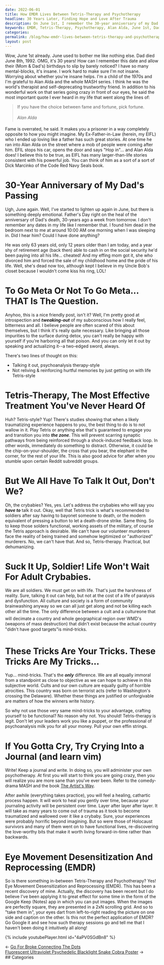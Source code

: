 ```yaml
---
date: 2022-06-01
title: How EMDR Lives Between Tetris-Therapy and Psychotherapy
headline: 30 Years Later, Finding Hope and Love After Trauma
description: On June 1st, I remember the 30-year anniversary of my Dad's death, and reflect on Alan Alda's quote that fame is overrated. I have found ways to cope with trauma and process my emotions, such as writing in a journal, using Tetris-therapy, and EMDR. Through it all, I have re-discovered the love-worthy bits of life that make it worth living.
keywords: EMDR, Tetris-Therapy, Psychotherapy, Alan Alda, June 1st, Dad's death, Fame, Trauma, Mind-tricks, Self-therapy, Functional, Journal, Re-discover, Love-worthy, Life
categories: 
permalink: /blog/how-emdr-lives-between-tetris-therapy-and-psychotherapy/
layout: post
---
```



Wow, June 1st already. June used to bother me like nothing else. Dad died June
8th, 1992. OMG, it's 30 years! How can I remember this date and allow their
(Mom & Dad's) birthdays to slip by barely noticed? I have so many
mental-blocks, it's insane. I work hard to make sure I'm not insane. Worrying
about whether you're insane helps. I'm a child of the 1970s and I'm grateful to
Alan Alda and the whole MASH series. I think he was the world's therapist and
self-deprecating trustworthy friend. In addition to his wonderful work on that
series going crazy in front of our eyes, he said the most important quote I
ever heard in my life that went along the lines of:

> If you have the choice between fame and fortune, pick fortune. <br />
> <br />
> <cite>&#151;Alan Alda</cite><br />

Fame is overrated, he said. It makes you a prisoner in a way completely
opposite to how you might imagine. My Ex-Father-in-Law (herein, my EIFL) who I
ended up loving like a father has such great stories. At one time he ran into
Alan Alda on the street where a mob of people were coming after him. EFIL stops
his car, opens the door and says "Hop in"... and Alan Alda does! I believe this
to be true, as EIFL has many larger-than-life stories consistent with his
powerful job. You can think of him as a sort of a sort of Dick Marcinko of the
Code Red Navy Seals book.

# 30-Year Anniversary of My Dad's Passing

Ugh, June again. Well, I've started to lighten up again in June, but there is
something deeply emotional. Father's Day right on the heal of the anniversary
of Dad's death, 30-years ago a week from tomorrow. I don't remember any dates
in my life like I remember that. I found him dead in the bedroom next to me at
around 10:00 AM one morning when I was sleeping in. Did I hear him? Could I
have done anything?

He was only 63 years old, only 12 years older than I am today, and a year shy
of retirement age (back then) able to cash in on the social security he'd been
paying into all his life... cheated! And my effing mom got it, she who divorced
him and forced the sale of my childhood home and the pride of his life. Well,
she's dead now too, although kept I believe in my Uncle Bob's closet because I
wouldn't come kiss his ring, LOL!

# To Go Meta Or Not To Go Meta... THAT Is The Question.

Anyhoo, this is a nice friendly post, isn't it? Well, I'm pretty good at
introspection and ***tweaking-out*** of my subconscious how I really feel,
bitterness and all. I believe people are often scared of this about themselves,
but I think it's really quite necessary. Like bringing all those impurities to
the surface during detox, you can't really be happy with yourself if you're
harboring all that poison. And you can only let it out by speaking and
actualizing it--a two-edged sword, always.

There's two lines of thought on this:

- Talking it out, psychoanalysis therapy-style
- Not reliving & reinforcing hurtful memories by just getting on with life
  Tetris-style

# Tetris-Therapy, The Most Effective Treatment You've Never Heard Of

Huh? Tetris-style? Yup! There's studies showing that when a likely traumatizing
experience happens to you, the best thing to do is to not wallow in it. Play
Tetris or anything else that's guaranteed to engage you and transition you into
***the zone***. This will prevent scarring synaptic pathways from being
reinforced through a shock-induced feedback loop. In other words, immediately
do something to distract. Otherwise, it could be the chip-on-your-shoulder, the
cross that you bear, the elephant in the corner, for the rest of your life.
This is also good advice for after when you stumble upon certain Reddit
subreddit groups.

# But We All Have To Talk It Out, Don't We?

Oh, the crybabies? Yes, yes. Let's address the crybabies who will say you
***have to*** talk it out. Okay, well that Tetris trick is what's recommended
to soldiers after say having to bayonet someone to death, or the modern
equivalent of pressing a button to let a death-drone strike. Same thing. So to
keep those solders functional, working assets of the military, of course the
Tetris approach is desirable. We can't have our volunteer murderers face the
reality of being trained and somehow legitimized or "authorized" murderers.
No, we can't have that. And so, Tetris-therapy. Practical, but dehumanizing.

# Suck It Up, Soldier! Life Won't Wait For Adult Crybabies.

We are all soldiers. We must get on with life. That's just the harshness of
reality. Sure, talking it out can help, but not at the cost of a life of
paralysis and dysfunction. All culture and society is a form of community
brainwashing anyway so we can all just get along and not be killing each other
all the time. The only difference between a cult and a culture&#151;one that
will decimate a country and whole geographical region over WMD's (weapons of
mass destruction) that didn't exist because the actual country "didn't have
good targets"&#151;is mind-tricks.

# These Tricks Are Your Tricks. These Tricks Are My Tricks...

Yup... mind-tricks. That's the ***only*** difference. We are all equally
immoral from a standpoint as close to objective as we can hope to achieve in
this subjective world. Cults and our own culture are equally guilty of horrible
atrocities. This country was born on terrorist acts (refer to Washington's
crossing the Delaware). Whether these things are justified or unforgivable are
matters of how the winners write history.

So why not use those very same mind-tricks to your advantage, crafting yourself
to be functional? No reason why not. You should!  Tetris-therapy is legit.
Don't let your leaders work you like a puppet, or the professional of
psychoanalysis milk you for all your money. Pull your own effin strings.

# If You Gotta Cry, Try Crying Into a Journal (and learn vim)

Write! Keep a journal and write. In doing so, you will administer your own
psychotherapy. At first you will start to think you are going crazy, then you
will realize you are more sane than you've ever been. Refer to the comedy-drama
MASH and the book [The Artist's Way](https://www.theartistswaybook.com/).

After awhile (everything takes practice), you will feel a healing, cathartic
process happen. It will work to heal you gently over time, because your
journaling activity will be persistent over time. Layer after layer after
layer. It will take as many years to come out of trauma as it took to become
traumatized and wallowed over it like a crybaby. Sure, your experiences were
probably horrific beyond imagining.  But so were those of Holocaust survivors
and many of them went on to have functional lives, re-discovering the
love-worthy bits that make it worth living forward-in-time rather than
backwards.

# Eye Movement Desensitization And Reprocessing (EMDR)

So is there something in-between Tetris-Therapy and Psychotherapy? Yes! Eye
Movement Desensitization and Reprocessing (EMDR). This has been a recent
discovery of mine. Actually, the discovery has been recent but I do believe
I've been applying it to great effect for some time in the form of the Google
Keep (Notes) app in which you can put images. When the images are perfectly
square, they are presented in a 2xN scrolling grid. And so to "take them in",
your eyes dart from left-to-right reading the picture on one side and caption
on the other. Is this not the perfect application of EMDR? Go Google it and see
how such therapy sessions go and tell me that I haven't been doing it
intuitively all along!

{% include youtubePlayer.html id="4aPV0SGdBn8" %}


<div class="post-nav"><div class="post-nav-prev"><span class="arrow">&larr;&nbsp;</span><a href="/blog/go-for-broke-connecting-the-dots">Go For Broke Connecting The Dots</a></div><div class="post-nav-next"><a href="/blog/fluorescent-ultraviolet-psychedelic-blacklight-snake-cobra-poster">Fluorescent Ultraviolet Psychedelic Blacklight Snake Cobra Poster</a><span class="arrow">&nbsp;&rarr;</span></div></div>
## Categories

<ul></ul>